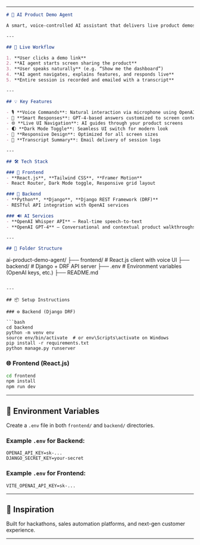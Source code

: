 

---


```markdown
# 🤖 AI Product Demo Agent

A smart, voice-controlled AI assistant that delivers live product demos — just like a real sales rep. It listens, responds, navigates your product UI, and provides an interactive experience using voice and AI.

---

## 🚀 Live Workflow

1. **User clicks a demo link**  
2. **AI agent starts screen sharing the product**
3. **User speaks naturally** (e.g. “Show me the dashboard”)
4. **AI agent navigates, explains features, and responds live**
5. **Entire session is recorded and emailed with a transcript**

---

## 💡 Key Features

- 🎙️ **Voice Commands**: Natural interaction via microphone using OpenAI Whisper  
- 🧠 **Smart Responses**: GPT-4-based answers customized to screen context  
- 🌐 **Live UI Navigation**: AI guides through your product screens  
- 🌓 **Dark Mode Toggle**: Seamless UI switch for modern look  
- 📱 **Responsive Design**: Optimized for all screen sizes  
- 💬 **Transcript Summary**: Email delivery of session logs  

---

## 🛠️ Tech Stack

### 🎯 Frontend
- **React.js**, **Tailwind CSS**, **Framer Motion**
- React Router, Dark Mode toggle, Responsive grid layout

### 🔧 Backend
- **Python**, **Django**, **Django REST Framework (DRF)**
- RESTful API integration with OpenAI services

### 🔊 AI Services
- **OpenAI Whisper API** – Real-time speech-to-text
- **OpenAI GPT-4** – Conversational and contextual product walkthroughs

---

## 📁 Folder Structure

```

ai-product-demo-agent/
├── frontend/            # React.js client with voice UI
├── backend/             # Django + DRF API server
├── .env                 # Environment variables (OpenAI keys, etc.)
├── README.md

````

---

## 📦 Setup Instructions

### ⚙️ Backend (Django DRF)

```bash
cd backend
python -m venv env
source env/bin/activate  # or env\Scripts\activate on Windows
pip install -r requirements.txt
python manage.py runserver
````

### 🌐 Frontend (React.js)

```bash
cd frontend
npm install
npm run dev
```

---

## 🔐 Environment Variables

Create a `.env` file in both `frontend/` and `backend/` directories.

### Example `.env` for Backend:

```
OPENAI_API_KEY=sk-...
DJANGO_SECRET_KEY=your-secret
```

### Example `.env` for Frontend:

```
VITE_OPENAI_API_KEY=sk-...
```

---

## 🧠 Inspiration

Built for hackathons, sales automation platforms, and next-gen customer experience.

---

